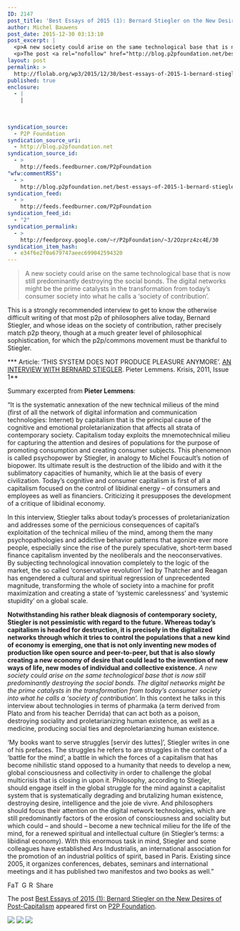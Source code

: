 ```yaml
---
ID: 2147
post_title: 'Best Essays of 2015 (1): Bernard Stiegler on the New Desires of Post-Capitalism'
author: Michel Bauwens
post_date: 2015-12-30 03:13:10
post_excerpt: |
  <p>A new society could arise on the same technological base that is now still predominantly destroying the social bonds. The digital networks might be the prime catalysts in the transformation from today&rsquo;s consumer society into what he calls a &lsquo;society of contribution&rsquo;. This is a strongly recommended interview to get to know the otherwise difficult [&hellip;]</p>
  <p>The post <a rel="nofollow" href="http://blog.p2pfoundation.net/best-essays-of-2015-1-bernard-stiegler-on-the-new-desires-of-post-capitalism/2015/12/30">Best Essays of 2015 (1): Bernard Stiegler on the New Desires of Post-Capitalism</a> appeared first on <a rel="nofollow" href="http://blog.p2pfoundation.net/">P2P Foundation</a>.</p>
layout: post
permalink: >
  http://flolab.org/wp3/2015/12/30/best-essays-of-2015-1-bernard-stiegler-on-the-new-desires-of-post-capitalism/
published: true
enclosure:
  - |
    |
        
        
        
syndication_source:
  - P2P Foundation
syndication_source_uri:
  - http://blog.p2pfoundation.net
syndication_source_id:
  - >
    http://feeds.feedburner.com/P2pFoundation
"wfw:commentRSS":
  - >
    http://blog.p2pfoundation.net/best-essays-of-2015-1-bernard-stiegler-on-the-new-desires-of-post-capitalism/2015/12/30/feed
syndication_feed:
  - >
    http://feeds.feedburner.com/P2pFoundation
syndication_feed_id:
  - "2"
syndication_permalink:
  - >
    http://feedproxy.google.com/~r/P2pFoundation/~3/2Ozprz4zc4E/30
syndication_item_hash:
  - e34f6e2f0a679747aeec699042594320
---
```

> A new society could arise on the same technological base that is now still predominantly destroying the social bonds. The digital networks might be the prime catalysts in the transformation from today’s consumer society into what he calls a ‘society of contribution’.

This is a strongly recommended interview to get to know the otherwise difficult writing of that most p2p of philosophers alive today, Bernard Stiegler, and whose ideas on the society of contribution, rather precisely match p2p theory, though at a much greater level of philosophical sophistication, for which the p2p/commons movement must be thankful to Stiegler.

*** Article: ‘THIS SYSTEM DOES NOT PRODUCE PLEASURE ANYMORE’. [AN INTERVIEW WITH BERNARD STIEGLER][1]. Pieter Lemmens. Krisis, 2011, Issue 1**

Summary excerpted from **Pieter Lemmens**:

“It is the systematic annexation of the new technical milieus of the mind (first of all the network of digital information and communication technologies: Internet) by capitalism that is the principal cause of the cognitive and emotional proletarianization that affects all strata of contemporary society. Capitalism today exploits the mnemotechnical milieu for capturing the attention and desires of populations for the purpose of promoting consumption and creating consumer subjects. This phenomenon is called psychopower by Stiegler, in analogy to Michel Foucault’s notion of biopower. Its ultimate result is the destruction of the libido and with it the sublimatory capacities of humanity, which lie at the basis of every civilization. Today’s cognitive and consumer capitalism is first of all a capitalism focused on the control of libidinal energy – of consumers and employees as well as financiers. Criticizing it presupposes the development of a critique of libidinal economy.

In this interview, Stiegler talks about today’s processes of proletarianization and addresses some of the pernicious consequences of capital’s exploitation of the technical milieu of the mind, among them the many psychopathologies and addictive behavior patterns that agonize ever more people, especially since the rise of the purely speculative, short-term based finance capitalism invented by the neoliberals and the neoconservatives.  
By subjecting technological innovation completely to the logic of the market, the so called ‘conservative revolution’ led by Thatcher and Reagan has engendered a cultural and spiritual regression of unprecedented magnitude, transforming the whole of society into a machine for profit maximization and creating a state of ‘systemic carelessness’ and ‘systemic stupidity’ on a global scale.

**Notwithstanding his rather bleak diagnosis of contemporary society, Stiegler is not pessimistic with regard to the future. Whereas today’s capitalism is headed for destruction, it is precisely in the digitalized networks through which it tries to control the populations that a new kind of economy is emerging, one that is not only inventing new modes of production like open source and peer-to-peer, but that is also slowly creating a new economy of desire that could lead to the invention of new ways of life, new modes of individual and collective existence.** *A new society could arise on the same technological base that is now still predominantly destroying the social bonds. The digital networks might be the prime catalysts in the transformation from today’s consumer society into what he calls a ‘society of contribution’.* In this context he talks in this interview about technologies in terms of pharmaka (a term derived from Plato and from his teacher Derrida) that can act both as a poison, destroying sociality and proletarianizing human existence, as well as a medicine, producing social ties and deproletarianzing human existence.

‘My books want to serve struggles [servir des luttes]’, Stiegler writes in one of his prefaces. The struggles he refers to are struggles in the context of a ‘battle for the mind’, a battle in which the forces of a capitalism that has become nihilistic stand opposed to a humanity that needs to develop a new, global consciousness and collectivity in order to challenge the global multicrisis that is closing in upon it. Philosophy, according to Stiegler, should engage itself in the global struggle for the mind against a capitalist system that is systematically degrading and brutalizing human existence, destroying desire, intelligence and the joie de vivre. And philosophers should focus their attention on the digital network technologies, which are still predominantly factors of the erosion of consciousness and sociality but which could – and should – become a new technical milieu for the life of the mind, for a renewed spiritual and intellectual culture (in Stiegler’s terms: a libidinal economy). With this enormous task in mind, Stiegler and some colleagues have established Ars Industrialis, an international association for the promotion of an industrial politics of spirit, based in Paris. Existing since 2005, it organizes conferences, debates, seminars and international meetings and it has published two manifestos and two books as well.” 

<a class="a2a_button_facebook" href="http://www.addtoany.com/add_to/facebook?linkurl=http%3A%2F%2Fblog.p2pfoundation.net%2Fbest-essays-of-2015-1-bernard-stiegler-on-the-new-desires-of-post-capitalism%2F2015%2F12%2F30&linkname=Best%20Essays%20of%202015%20%281%29%3A%20Bernard%20Stiegler%20on%20the%20New%20Desires%20of%20Post-Capitalism" title="Facebook" rel="nofollow"><img src="http://blog.p2pfoundation.net/wp-content/plugins/add-to-any/icons/facebook.png" width="16" height="16" alt="Facebook" /></a><a class="a2a_button_twitter" href="http://www.addtoany.com/add_to/twitter?linkurl=http%3A%2F%2Fblog.p2pfoundation.net%2Fbest-essays-of-2015-1-bernard-stiegler-on-the-new-desires-of-post-capitalism%2F2015%2F12%2F30&linkname=Best%20Essays%20of%202015%20%281%29%3A%20Bernard%20Stiegler%20on%20the%20New%20Desires%20of%20Post-Capitalism" title="Twitter" rel="nofollow"><img src="http://blog.p2pfoundation.net/wp-content/plugins/add-to-any/icons/twitter.png" width="16" height="16" alt="Twitter" /></a><a class="a2a_button_google_plus" href="http://www.addtoany.com/add_to/google_plus?linkurl=http%3A%2F%2Fblog.p2pfoundation.net%2Fbest-essays-of-2015-1-bernard-stiegler-on-the-new-desires-of-post-capitalism%2F2015%2F12%2F30&linkname=Best%20Essays%20of%202015%20%281%29%3A%20Bernard%20Stiegler%20on%20the%20New%20Desires%20of%20Post-Capitalism" title="Google+" rel="nofollow"><img src="http://blog.p2pfoundation.net/wp-content/plugins/add-to-any/icons/google_plus.png" width="16" height="16" alt="Google+" /></a><a class="a2a_button_reddit" href="http://www.addtoany.com/add_to/reddit?linkurl=http%3A%2F%2Fblog.p2pfoundation.net%2Fbest-essays-of-2015-1-bernard-stiegler-on-the-new-desires-of-post-capitalism%2F2015%2F12%2F30&linkname=Best%20Essays%20of%202015%20%281%29%3A%20Bernard%20Stiegler%20on%20the%20New%20Desires%20of%20Post-Capitalism" title="Reddit" rel="nofollow"><img src="http://blog.p2pfoundation.net/wp-content/plugins/add-to-any/icons/reddit.png" width="16" height="16" alt="Reddit" /></a><a class="a2a_dd a2a_target addtoany_share_save" href="https://www.addtoany.com/share#url=http%3A%2F%2Fblog.p2pfoundation.net%2Fbest-essays-of-2015-1-bernard-stiegler-on-the-new-desires-of-post-capitalism%2F2015%2F12%2F30&title=Best%20Essays%20of%202015%20%281%29%3A%20Bernard%20Stiegler%20on%20the%20New%20Desires%20of%20Post-Capitalism" id="wpa2a_2"><img src="http://blog.p2pfoundation.net/wp-content/plugins/add-to-any/share_save_120_16.png" width="120" height="16" alt="Share" /></a>

The post <a rel="nofollow" href="http://blog.p2pfoundation.net/best-essays-of-2015-1-bernard-stiegler-on-the-new-desires-of-post-capitalism/2015/12/30">Best Essays of 2015 (1): Bernard Stiegler on the New Desires of Post-Capitalism</a> appeared first on <a rel="nofollow" href="http://blog.p2pfoundation.net/">P2P Foundation</a>.

<div class="feedflare">
  <a href="http://feeds.feedburner.com/~ff/P2pFoundation?a=2Ozprz4zc4E:ahk1Iw36JXg:7Q72WNTAKBA"><img src="http://feeds.feedburner.com/~ff/P2pFoundation?d=7Q72WNTAKBA" border="0" /></img></a> <a href="http://feeds.feedburner.com/~ff/P2pFoundation?a=2Ozprz4zc4E:ahk1Iw36JXg:D7DqB2pKExk"><img src="http://feeds.feedburner.com/~ff/P2pFoundation?i=2Ozprz4zc4E:ahk1Iw36JXg:D7DqB2pKExk" border="0" /></img></a> <a href="http://feeds.feedburner.com/~ff/P2pFoundation?a=2Ozprz4zc4E:ahk1Iw36JXg:2mJPEYqXBVI"><img src="http://feeds.feedburner.com/~ff/P2pFoundation?d=2mJPEYqXBVI" border="0" /></img></a>
</div>

<img src="http://feeds.feedburner.com/~r/P2pFoundation/~4/2Ozprz4zc4E" height="1" width="1" alt="" />

 [1]: http://www.krisis.eu/content/2011-1/krisis-2011-1-05-lemmens.pdf
